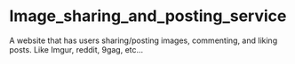 # Image_sharing_and_posting_service
A website that has users sharing/posting images, commenting, and liking posts. Like Imgur, reddit, 9gag, etc...
